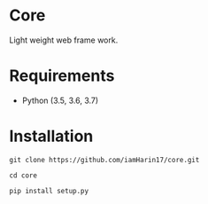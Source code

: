 # Core
Light weight web frame work.

# Requirements
* Python (3.5, 3.6, 3.7)

# Installation
```
git clone https://github.com/iamHarin17/core.git
```
```
cd core
```
```
pip install setup.py
```
